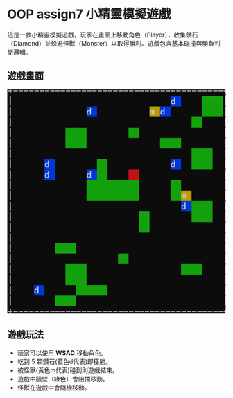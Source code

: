# OOP assign7 小精靈模擬遊戲
這是一款小精靈模擬遊戲，玩家在畫面上移動角色（Player），收集鑽石（Diamond）並躲避怪獸（Monster）以取得勝利。遊戲包含基本碰撞與勝負判斷邏輯。

## 遊戲畫面
![遊戲畫面](image/遊戲畫面.png )
## 遊戲玩法
- 玩家可以使用 **WSAD** 移動角色。
- 吃到 5 顆鑽石(藍色d代表)即獲勝。
- 被怪獸(黃色m代表)碰到則遊戲結束。
- 遊戲中牆壁（綠色）會阻擋移動。
- 怪獸在遊戲中會隨機移動。

